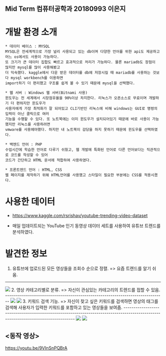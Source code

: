 Mid Term 컴퓨터공학과 20180993 이은지
----------------------

개발 환경 소개
===============

```
* 데이터 베이스 : MYSQL
MYSQL은 전세계적으로 가장 널리 사용되고 있는 db이며 다양한 언어를 위한 api도 제공하고 어느 os에서도 사용이 가능하다. 
또 크기가 큰 데이터 집합도 빠르고 효과적으로 처리가 가능하다. 물론 mariadb도 장점이 많지만 mysql를 많이 사용해봤고
더 익숙했다. kaggle에서 다운 받은 데이터를 db에 저장시킬 때 mariadb를 사용하는 것보다 mysql workbench를 이용하면 
import하기 더 편리했고 구조를 쉽게 볼 수 있기 때문에 mysql을 선택했다. 
```
```
* 웹 서버 : Windows 웹 서버(Bitnami 사용)
윈도우는 전 세계에서 시장점유율을 90%이상 차지한다. 리눅스가 오픈소스로 무료이며 개발하기 더 편하지만 윈도우가 
사용자에게 가장 최적화가 잘 되어있고 CLI기반인 리눅스에 비해 windows는 GUI로 명령의 입력이 아닌 클릭으로 여러
기능을 수행할 수 있다. 또 노트북에는 이미 윈도우가 설치되어있기 때문에 바로 사용이 가능했지만 리눅스를 사용하려면 
vmware를 사용헤야했다. 하지만 내 노트북이 감당을 하지 못하기 때문에 윈도우를 선택하였다.

```
```
* 백엔드 언어 : PHP
수업시간에 학습한 언어로 다루기 쉬웠고, 웹 개발에 특화된 언어로 다른 언어보다는 직관적으로 코드를 작성할 수 있어
코드가 간단하고 HTML 문서에 적합하여 사용하였다.
```
```
* 프론트엔드 언어 : HTML, CSS
웹 페이지를 제작하기 위해 HTML언어를 사용했고 스타일이 필요한 부분에는 CSS를 적용시켰다.
```

사용한 데이터
=============
* https://www.kaggle.com/rsrishav/youtube-trending-video-dataset

* 매일 업데이트되는 YouTube 인기 동영상 데이터 세트를 사용하여 유튜브 트렌드를 분석하였다.


발견한 정보
==============
1. 유튜브에 업로드된 모든 영상들을 조회수 순으로 정렬. => 요즘 트렌드를 알기 쉬움.
------------------------------------------------------------------------------
<img src="https://user-images.githubusercontent.com/53183320/97819865-a0c52180-1cee-11eb-82fd-01c08a709a50.PNG">
2. 영상 카테고리별로 분류. => 자신이 관심있는 카테고리의 트렌드를 접할 수 있음.
--------------------------------------------------------------------------------
<img src = "https://user-images.githubusercontent.com/53183320/97819906-e8e44400-1cee-11eb-89b4-e13dbd6c7656.PNG">
<img src = "https://user-images.githubusercontent.com/53183320/97819907-ebdf3480-1cee-11eb-8a84-7d46e6cfb77c.PNG">
3. 키워드 검색 기능. => 자신이 찾고 싶은 키워드를 검색하면 영상의 태그를 검색해 사용자가 입력한 키워드를 포함하고 있는 영상들을 보여줌.
-----------------------------------------------------------------------------------------------------------------------------------
<img src = "https://user-images.githubusercontent.com/53183320/97819931-09140300-1cef-11eb-8ec6-36ade42e09a5.PNG">
<img src = "https://user-images.githubusercontent.com/53183320/97819932-09ac9980-1cef-11eb-9889-63274ff75a8b.PNG">

<동작 영상>
----------
https://youtu.be/9VInSnPQBrA

